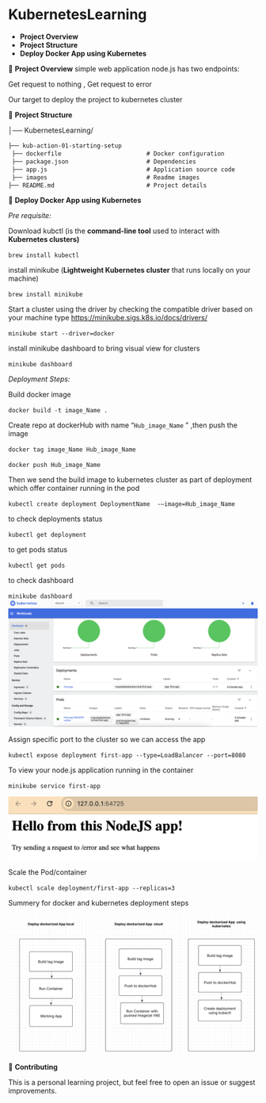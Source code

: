 # KubernetesLearning
- **Project Overview**
- **Project Structure**
- **Deploy Docker App using Kubernetes**

📌 **Project Overview** simple web application node.js has two endpoints:

 Get request to nothing , Get request to error

 Our target to deploy the project to kubernetes cluster 

📂 **Project Structure**

│── KubernetesLearning/  
  
    ├── kub-action-01-starting-setup 
     ├── dockerfile                        # Docker configuration
     ├── package.json                      # Dependencies
     ├── app.js                            # Application source code  
     ├── images                            # Readme images 
    ├── README.md                          # Project details


🎯 **Deploy Docker App using Kubernetes**

 *Pre requisite:*

Download kubctl (is the **command-line tool** used to interact with **Kubernetes clusters)**

`brew install kubectl`

install minikube (**Lightweight Kubernetes cluster** that runs locally on your machine)

`brew install minikube`

Start a cluster using the driver by checking the compatible driver based on your machine type 
https://minikube.sigs.k8s.io/docs/drivers/

`minikube start --driver=docker`

install minikube dashboard to bring visual view for clusters

`minikube dashboard` 

*Deployment Steps:*

Build docker image 

`docker build -t image_Name .`

Create repo at dockerHub with name “`Hub_image_Name` ” ,then push the image 

`docker tag image_Name Hub_image_Name` 

`docker push Hub_image_Name` 

Then we send the build image to kubernetes cluster as part of deployment which offer container running in the pod 

`kubectl create deployment DeploymentName  -—image=Hub_image_Name`

to check deployments status

`kubectl get deployment`

to get pods status 

`kubectl get pods`

to check dashboard 

 `minikube dashboard`
![KubernetesLearning](./kub-action-01-starting-setup/images/kub_img1.png)

Assign specific port to the cluster so we can access the app

 `kubectl expose deployment first-app --type=LoadBalancer --port=8080`

To view your node.js application running in the container 

 `minikube service first-app`

![KubernetesLearning](./kub-action-01-starting-setup/images/kub_img2.png)

Scale the Pod/container 

`kubectl scale deployment/first-app --replicas=3`

Summery for docker and kubernetes deployment steps

![KubernetesLearning](./kub-action-01-starting-setup/images/kub_img3.png)

🌟 **Contributing**

This is a personal learning project, but feel free to open an issue or suggest improvements.

